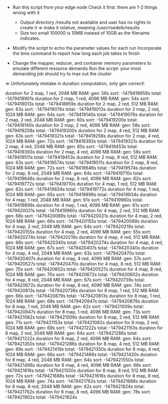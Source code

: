 - Run this script from your edge node
  Check it first: there are 1-2 things wrong with it
    
    * Output directory /results not available and user has no rights to create it => make it relative, meaning /user/roedelk/results
    * Size too small 100000 is 10MB instead of 10GB as the filename indicates.

    
- Modify the script to echo the parameter values for each run
  Incorporate the time command to report how long each job takes to finish
   
- Change the mapper, reducer, and container memory parameters to emulate different resource demands
  Run the script: your most demanding job should try to max out the cluster
  
=> Unfortunately mistake in duration computation, only gen correct!

duration for 2 map, 1 red, 2048 MB RAM:      gen: 58s   sort: -1479418959s   total: -1479418901s
duration for 2 map, 1 red, 4096 MB RAM:      gen: 54s   sort: -1479419013s   total: -1479418959s
duration for 2 map, 2 red, 512 MB RAM:       gen: 63s   sort: -1479419076s   total: -1479419013s
duration for 2 map, 2 red, 1024 MB RAM:      gen: 64s   sort: -1479419140s   total: -1479419076s
duration for 2 map, 2 red, 2048 MB RAM:      gen: 60s   sort: -1479419200s   total: -1479419140s
duration for 2 map, 2 red, 4096 MB RAM:      gen: 58s   sort: -1479419258s   total: -1479419200s
duration for 2 map, 4 red, 512 MB RAM:       gen: 63s   sort: -1479419321s   total: -1479419258s
duration for 2 map, 4 red, 1024 MB RAM:      gen: 72s   sort: -1479419393s   total: -1479419321s
duration for 2 map, 4 red, 2048 MB RAM:      gen: 60s   sort: -1479419453s   total: -1479419393s
duration for 2 map, 4 red, 4096 MB RAM:      gen: 58s   sort: -1479419511s   total: -1479419453s
duration for 2 map, 8 red, 512 MB RAM:       gen: 63s   sort: -1479419574s   total: -1479419511s
duration for 2 map, 8 red, 1024 MB RAM:      gen: 72s   sort: -1479419646s   total: -1479419574s
duration for 2 map, 8 red, 2048 MB RAM:      gen: 64s   sort: -1479419710s   total: -1479419646s
duration for 2 map, 8 red, 4096 MB RAM:      gen: 62s   sort: -1479419772s   total: -1479419710s
duration for 4 map, 1 red, 512 MB RAM:       gen: 62s   sort: -1479419834s   total: -1479419772s
duration for 4 map, 1 red, 1024 MB RAM:      gen: 65s   sort: -1479419899s   total: -1479419834s
duration for 4 map, 1 red, 2048 MB RAM:      gen: 61s   sort: -1479419960s   total: -1479419899s
duration for 4 map, 1 red, 4096 MB RAM:      gen: 61s   sort: -1479420021s   total: -1479419960s
duration for 4 map, 2 red, 512 MB RAM:       gen: 68s   sort: -1479420089s   total: -1479420021s
duration for 4 map, 2 red, 1024 MB RAM:      gen: 66s   sort: -1479420155s   total: -1479420089s
duration for 4 map, 2 red, 2048 MB RAM:      gen: 64s   sort: -1479420219s   total: -1479420155s
duration for 4 map, 2 red, 4096 MB RAM:      gen: 55s   sort: -1479420274s   total: -1479420219s
duration for 4 map, 4 red, 512 MB RAM:       gen: 66s   sort: -1479420340s   total: -1479420274s
duration for 4 map, 4 red, 1024 MB RAM:      gen: 67s   sort: -1479420407s   total: -1479420340s
duration for 4 map, 4 red, 2048 MB RAM:      gen: 63s   sort: -1479420470s   total: -1479420407s
duration for 4 map, 4 red, 4096 MB RAM:      gen: 57s   sort: -1479420527s   total: -1479420470s
duration for 4 map, 8 red, 512 MB RAM:       gen: 75s   sort: -1479420602s   total: -1479420527s
duration for 4 map, 8 red, 1024 MB RAM:      gen: 70s   sort: -1479420672s   total: -1479420602s
duration for 4 map, 8 red, 2048 MB RAM:      gen: 67s   sort: -1479420739s   total: -1479420672s
duration for 4 map, 8 red, 4096 MB RAM:      gen: 74s   sort: -1479420813s   total: -1479420739s
duration for 8 map, 1 red, 512 MB RAM:       gen: 66s   sort: -1479420879s   total: -1479420813s
duration for 8 map, 1 red, 1024 MB RAM:      gen: 68s   sort: -1479420947s   total: -1479420879s
duration for 8 map, 1 red, 2048 MB RAM:      gen: 62s   sort: -1479421009s   total: -1479420947s
duration for 8 map, 1 red, 4096 MB RAM:      gen: 73s   sort: -1479421082s   total: -1479421009s
duration for 8 map, 2 red, 512 MB RAM:       gen: 71s   sort: -1479421153s   total: -1479421082s
duration for 8 map, 2 red, 1024 MB RAM:      gen: 69s   sort: -1479421222s   total: -1479421153s
duration for 8 map, 2 red, 2048 MB RAM:      gen: 64s   sort: -1479421286s   total: -1479421222s
duration for 8 map, 2 red, 4096 MB RAM:      gen: 64s   sort: -1479421350s   total: -1479421286s
duration for 8 map, 4 red, 512 MB RAM:       gen: 69s   sort: -1479421419s   total: -1479421350s
duration for 8 map, 4 red, 1024 MB RAM:      gen: 66s   sort: -1479421486s   total: -1479421420s
duration for 8 map, 4 red, 2048 MB RAM:      gen: 64s   sort: -1479421550s   total: -1479421486s
duration for 8 map, 4 red, 4096 MB RAM:      gen: 66s   sort: -1479421616s   total: -1479421550s
duration for 8 map, 8 red, 512 MB RAM:       gen: 72s   sort: -1479421688s   total: -1479421616s
duration for 8 map, 8 red, 1024 MB RAM:      gen: 74s   sort: -1479421762s   total: -1479421688s
duration for 8 map, 8 red, 2048 MB RAM:      gen: 62s   sort: -1479421824s   total: -1479421762s
duration for 8 map, 8 red, 4096 MB RAM:      gen: 78s   sort: -1479421902s   total: -1479421824s


